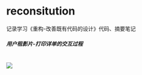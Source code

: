 # reconsitution
记录学习《重构-改善既有代码的设计》代码、摘要笔记

<h5>用户租影片-打印详单的交互过程</h5><br>
<img src=https://user-images.githubusercontent.com/67896996/226511936-b990a949-3947-4155-966b-e9ccee496e60.png />

